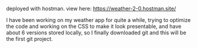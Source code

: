 deployed with hostman. 
view here: https://weather-2-0.hostman.site/
  

I have been working on my weather app for quite a while, trying to optimize the code and working on the CSS to make it look presentable, and have about 6 versions stored locally, so I finally downloaded git and this will be the first git project.
